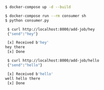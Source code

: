 ```bash
$ docker-compose up -d --build
```

```bash
$ docker-compose run --rm consumer sh
$ python consumer.py
```

```bash
 $ curl http://localhost:8000/add-job/hey
 {"send":"hey"}
```

```bash
 [x] Received b'hey'
hey there
 [x] Done
```

```bash
 $ curl http://localhost:8000/add-job/hello
 {"send":"hello"}
```

```bash
 [x] Received b'hello'
well hello there
 [x] Done
```
